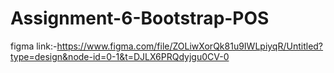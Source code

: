 # Assignment-6-Bootstrap-POS
figma link:-https://www.figma.com/file/ZOLiwXorQk81u9IWLpiyqR/Untitled?type=design&node-id=0-1&t=DJLX6PRQdyjgu0CV-0
